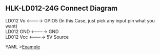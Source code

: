 ## HLK-LD012-24G Connect Diagram
   
LD012 Vo <----> GPIO5 (In this Case, just pick any input pin what you want)   
LD012 GND <----> GND   
LD012 Vcc <----> 5V Source    

YAML >[Example](LD012-Example.yaml)
